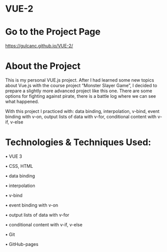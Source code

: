 # VUE-2
# Go to the Project Page
https://gulcanc.github.io/VUE-2/

# About the Project
This is my personal VUE.js project. After I had learned some new topics about Vue.js with the course project “Monster Slayer Game”, I decided to prepare a slightly more advanced project like this one. 
There are some options for fighting against pirate, there is a battle log where we can see what happened. 

With this project I practiced with:
data binding,
interpolation,
v-bind,
event binding with v-on,
output lists of data with v-for,
conditional content with v-if, v-else

# Technologies & Techniques Used:
•	VUE 3

•	CSS, HTML

•	data binding

•	interpolation

•	v-bind

•	event binding with v-on

•	output lists of data with v-for

•	conditional content with v-if, v-else

•	Git

•	GitHub-pages
